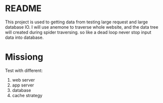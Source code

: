 README
======

This project is used to getting data from testing large request and large database IO.
I will use anemone to traverse whole website, and the data tree will created during spider traversing.
so like a dead loop never stop input data into database.


Missiong
========
Test with different:
1. web server
2. app server
3. database
4. cache strategy
